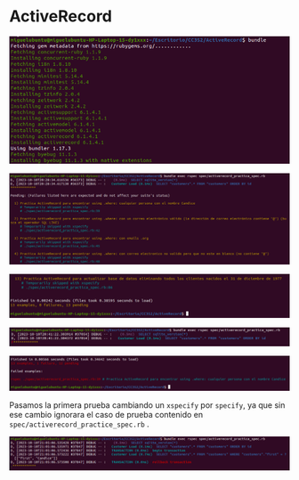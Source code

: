 # ActiveRecord

![](https://github.com/miguelvega/ActiveRecord/blob/main/Imagenes/1.png)

![](https://github.com/miguelvega/ActiveRecord/blob/main/Imagenes/2.png)


![](https://github.com/miguelvega/ActiveRecord/blob/main/Imagenes/3.png)

![](https://github.com/miguelvega/ActiveRecord/blob/main/Imagenes/4.png)


![](https://github.com/miguelvega/ActiveRecord/blob/main/Imagenes/5.png)

Pasamos la primera prueba cambiando un `xspecify` por `specify`, ya que sin ese cambio ignorara el caso de prueba contenido en `spec/activerecord_practice_spec.rb` .

![](https://github.com/miguelvega/ActiveRecord/blob/main/Imagenes/6.png)

